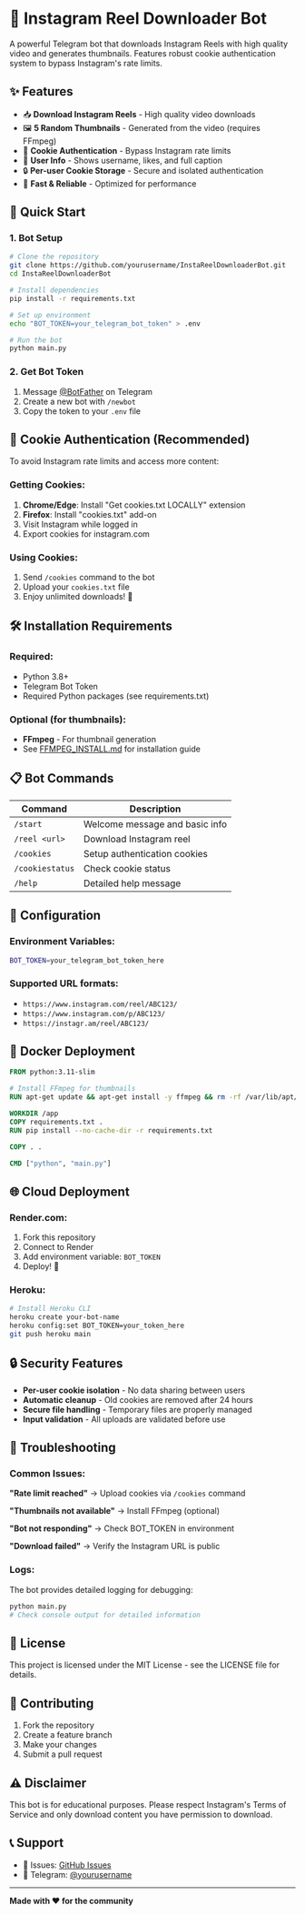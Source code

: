 # 🤖 Instagram Reel Downloader Bot

A powerful Telegram bot that downloads Instagram Reels with high quality video and generates thumbnails. Features robust cookie authentication system to bypass Instagram's rate limits.

## ✨ Features

- 📥 **Download Instagram Reels** - High quality video downloads
- 🖼️ **5 Random Thumbnails** - Generated from the video (requires FFmpeg)
- 🍪 **Cookie Authentication** - Bypass Instagram rate limits
- 👤 **User Info** - Shows username, likes, and full caption
- 🔒 **Per-user Cookie Storage** - Secure and isolated authentication
- 🚀 **Fast & Reliable** - Optimized for performance

## 🚀 Quick Start

### 1. Bot Setup
```bash
# Clone the repository
git clone https://github.com/yourusername/InstaReelDownloaderBot.git
cd InstaReelDownloaderBot

# Install dependencies
pip install -r requirements.txt

# Set up environment
echo "BOT_TOKEN=your_telegram_bot_token" > .env

# Run the bot
python main.py
```

### 2. Get Bot Token
1. Message [@BotFather](https://t.me/BotFather) on Telegram
2. Create a new bot with `/newbot`
3. Copy the token to your `.env` file

## 🍪 Cookie Authentication (Recommended)

To avoid Instagram rate limits and access more content:

### Getting Cookies:
1. **Chrome/Edge**: Install "Get cookies.txt LOCALLY" extension
2. **Firefox**: Install "cookies.txt" add-on
3. Visit Instagram while logged in
4. Export cookies for instagram.com

### Using Cookies:
1. Send `/cookies` command to the bot
2. Upload your `cookies.txt` file
3. Enjoy unlimited downloads! 🎉

## 🛠️ Installation Requirements

### Required:
- Python 3.8+
- Telegram Bot Token
- Required Python packages (see requirements.txt)

### Optional (for thumbnails):
- **FFmpeg** - For thumbnail generation
- See [FFMPEG_INSTALL.md](FFMPEG_INSTALL.md) for installation guide

## 📋 Bot Commands

| Command | Description |
|---------|-------------|
| `/start` | Welcome message and basic info |
| `/reel <url>` | Download Instagram reel |
| `/cookies` | Setup authentication cookies |
| `/cookiestatus` | Check cookie status |
| `/help` | Detailed help message |

## 🔧 Configuration

### Environment Variables:
```bash
BOT_TOKEN=your_telegram_bot_token_here
```

### Supported URL formats:
- `https://www.instagram.com/reel/ABC123/`
- `https://www.instagram.com/p/ABC123/`
- `https://instagr.am/reel/ABC123/`

## 🐳 Docker Deployment

```dockerfile
FROM python:3.11-slim

# Install FFmpeg for thumbnails
RUN apt-get update && apt-get install -y ffmpeg && rm -rf /var/lib/apt/lists/*

WORKDIR /app
COPY requirements.txt .
RUN pip install --no-cache-dir -r requirements.txt

COPY . .

CMD ["python", "main.py"]
```

## 🌐 Cloud Deployment

### Render.com:
1. Fork this repository
2. Connect to Render
3. Add environment variable: `BOT_TOKEN`
4. Deploy! 🚀

### Heroku:
```bash
# Install Heroku CLI
heroku create your-bot-name
heroku config:set BOT_TOKEN=your_token_here
git push heroku main
```

## 🔒 Security Features

- **Per-user cookie isolation** - No data sharing between users
- **Automatic cleanup** - Old cookies are removed after 24 hours
- **Secure file handling** - Temporary files are properly managed
- **Input validation** - All uploads are validated before use

## 🐛 Troubleshooting

### Common Issues:

**"Rate limit reached"** → Upload cookies via `/cookies` command

**"Thumbnails not available"** → Install FFmpeg (optional)

**"Bot not responding"** → Check BOT_TOKEN in environment

**"Download failed"** → Verify the Instagram URL is public

### Logs:
The bot provides detailed logging for debugging:
```bash
python main.py
# Check console output for detailed information
```

## 📝 License

This project is licensed under the MIT License - see the LICENSE file for details.

## 🤝 Contributing

1. Fork the repository
2. Create a feature branch
3. Make your changes
4. Submit a pull request

## ⚠️ Disclaimer

This bot is for educational purposes. Please respect Instagram's Terms of Service and only download content you have permission to download.

## 📞 Support

- 🐛 Issues: [GitHub Issues](https://github.com/yourusername/InstaReelDownloaderBot/issues)
- 💬 Telegram: [@yourusername](https://t.me/yourusername)

---

**Made with ❤️ for the community**
